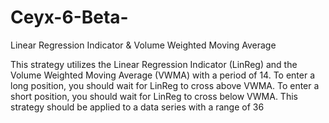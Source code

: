 # Ceyx-6-Beta-
Linear Regression Indicator &amp; Volume Weighted Moving Average

This strategy utilizes the Linear Regression Indicator (LinReg) and the Volume Weighted Moving Average (VWMA) with a period of 14. To enter a long position, you should wait for LinReg to cross above VWMA. To enter a short position, you should wait for LinReg to cross below VWMA. This strategy should be applied to a data series with a range of 36
